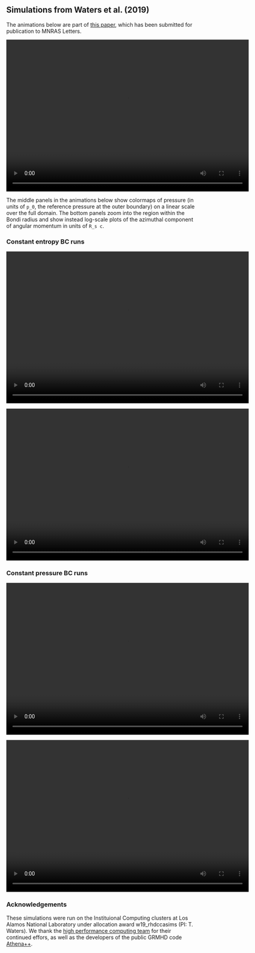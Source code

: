## Simulations from Waters et al. (2019)

The animations below are part of [this paper](https://arxiv.org), which has been submitted for publication to MNRAS Letters.

<video src="Ro8g53fbcs_delta1e-2v2.mp4" width="640" height="400" controls preload></video>

The middle panels in the animations below show colormaps of pressure (in units of `p_0`, the reference pressure at the outer boundary) on a linear scale over the full domain.  The bottom panels zoom into the region within the Bondi radius and show instead log-scale plots of the azimuthal component of angular momentum in units of `R_s c`.  

### Constant entropy BC runs

<video src="A2_movie.mp4" width="640" height="400" controls preload></video>

<video src="A3_movie.mp4" width="640" height="400" controls preload></video>

### Constant pressure BC runs

<video src="B2_movie.mp4" width="640" height="400" controls preload></video>

<video src="B3_movie.mp4" width="640" height="400" controls preload></video>

### Acknowledgements
These simulations were run on the Instituional Computing clusters at Los Alamos National Laboratory under allocation award w19_rhdccasims (PI: T. Waters).  We thank the [high performance computing team](https://www.lanl.gov/org/ddste/aldsc/hpc/index.php) for their continued effors, as well as the developers of the public GRMHD code [Athena++](https://github.com/PrincetonUniversity/athena-public-version/graphs/contributors).  
